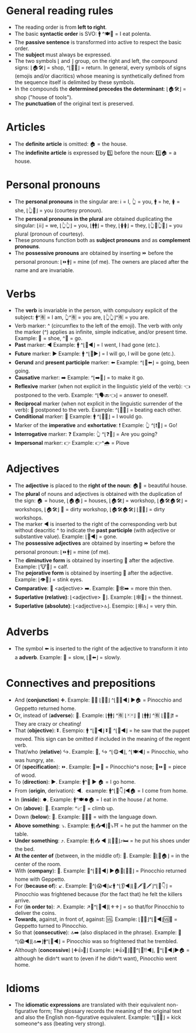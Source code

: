# General reading rules
- The reading order is from **left to right**.
- The basic **syntactic order** is SVO: 🚹 ^🍽🍮 = I eat polenta.
- The **passive sentence** is transformed into active to respect the basic order.
- The **subject** must always be expressed.
- The two symbols ⌊ and ⌋ group, on the right and left, the compound signs: ⌊🏠🛠⌋ = shop, ^⌊👞🔙⌋ = return. In general, every symbols of signs (emojis and/or diacritics) whose meaning is synthetically defined from the sequence itself is delimited by these symbols.
- In the compounds the **determined precedes the determinant**: ⌊🏠🛠⌋ = shop ("house of tools").
- The **punctuation** of the original text is preserved.

# Articles
- The **definite article** is omitted: 🏠 = the house.
- The **indefinite article** is expressed by 1️⃣ before the noun: 1️⃣🏠 = a house.

# Personal pronouns
- The **personal pronouns** in the singular are: ℹ️ = I, 👆 = you, 🚹 = he, 🚺 = she, ⌊👆🎩⌋ = you (courtesy pronoun).
- The **personal pronouns in the plural** are obtained duplicating the singular: ⌊ℹ️ℹ️⌋ = we, ⌊👆👆⌋ = you, ⌊🚹🚹⌋ = they, ⌊🚺🚺⌋ = they, ⌊👆🎩👆🎩⌋ = you plural (pronoun of courtesy).
- These pronouns function both as **subject pronouns** and as **complement pronouns**.
- The **possessive pronouns** are obtained by inserting ⏩ before the personal pronoun: ⌊⏩🚹️⌋ = mine (of me). The owners are placed after the name and are invariable.

# Verbs
- The **verb** is invariable in the person, with compulsory explicit of the subject: 🚹️^🈶 = I am, 👆^🈶 = you are, ⌊👆👆⌋^🈶 = you are.
- Verb marker: ^ (circumflex to the left of the emoji). The verb with only the marker (^) applies as infinite, simple indicative, and/or present time. Example: 👞 = shoe, ^👞 = go.
- **Past** marker: ◀️ Example: 🚹️ ^⌊👞◀️⌋ = I went, I had gone (etc.).
- **Future** marker: ▶️️ Example: 🚹️ ^⌊👞▶️️⌋ = I will go, I will be gone (etc.).
- **Gerund** and **present participle** marker: ⬅️ Example: ^⌊👞⬅️⌋ = going, been going.
- **Causative** marker:  ➡️ Example: ^⌊➡️👞⌋ = to make it go.
- **Reflexive** marker (when not explicit in the linguistic yield of the verb): 👈 postponed to the verb. Example: ^⌊🗣🔙👈⌋ = answer to oneself.
- **Reciprocal** marker (when not explicit in the linguistic surrender of the verb): 👥 postponed to the verb. Example: ^⌊👊👥⌋ = beating each other.
- **Conditional** marker: 🎲 Example: 🚹️ ^⌊🎲👞⌋ = I would go.
- Marker of the **imperative** and **exhortative**: ❗️ Example: 👆 ^⌊❗👞⌋ = Go!
- **Interrogative** marker: ❓ Example: 👆 ^⌊❓👞⌋ = Are you going?
- **Impersonal** marker: 👉 Example: 👉^🌧 = Piove

# Adjectives
- The **adjective** is placed to the **right of the noun**: 🏠🔆 = beautiful house.
- The **plural** of nouns and adjectives is obtained with the duplication of the sign: 🏠 = house, ⌊🏠🏠⌋ = houses, ⌊🏠🛠⌋ = workshop, ⌊🏠🛠🏠🛠⌋ = workshops, ⌊🏠🛠⌋ 🐽 = dirty workshop, ⌊🏠🛠🏠🛠⌋ ⌊🐽🐽⌋ = dirty workshops.
- The marker ◀️ is inserted to the right of the corresponding verb but without deacritic ^ to indicate the **past participle** (with adjective or substantive value). Example: ⌊👞◀️⌋ = gone.
- The **possessive adjectives** are obtained by inserting ⏩ before the personal pronoun: ⌊⏩🚹️⌋ = mine (of me).
- The **diminutive form** is obtained by inserting 👶 after the adjective. Example: ⌊🐮👶⌋ = calf.
- The **pejorative form** is obtained by inserting 👹 after the adjective. Example: ⌊👁👹⌋ = stink eyes.
- **Comparative**: 📶 \<adjective\> ➡️. Example: 📶🕸➡️ = more thin then.
- **Superlative (relative)**: ⌊\<adjective\> 💯⌋. Example:  ⌊🕸💯⌋ = the thinnest.
- **Superlative (absolute)**: ⌊\<adjective\>🔝⌋. Esempio: ⌊🕸🔝⌋ = very thin.

# Adverbs
- The symbol ⬅️ is inserted to the right of the adjective to transform it into a **adverb**. Example: 🐌 = slow, ⌊🐌⬅️⌋ = slowly.

# Connectives and prepositions
- And (**conjunction**) ➕. Example: 🏃➕ ⌊👨💟⌋ ^⌊👞🔙◀️️⌋ ▶️️️🏠 = Pinocchio and Geppetto returned home.
- Or, instead of (**adverse**): 🔁. Example: ⌊🚹🚹⌋ ^🈶 ⌊🃏🃏⌋ 🔁 ⌊🚹🚹⌋ ^🈶 ⌊👿👿⌋❗️ = They are crazy or cheating!
- That (**objective**): ⏬. Esempio: 🚹 ^⌊👀◀️️⌋ ⏬🤖 ^⌊🔄◀️️⌋ = he saw that the puppet moved. This sign can be omitted if included in the meaning of the regent verb.
- That/who (**relative**) ↪️. Example: 🏃, ↪️ ^⌊😋◀️️⌋, ^⌊🍽◀️️⌋ = Pinocchio, who was hungry, ate.
- Of (**specification**): ⏩. Example: 👃⏩🏃 = Pinocchio^s nose; 🔩⏩🚪 = piece of wood.
- To (**direction**): ▶️️. ️Example: 🚹^👞 ▶️️ 🏠 = I go home.
- From (**origin**, derivation): ◀️. ️ example: 🚹^⌊👞👇⌋◀️️🏠 = I come from home.
- In (**inside**): ⏺️. Example: 🚹^🍽⏺🏠 = I eat in the house / at home.
- On (**above**): 🔼. Example: ^📈🔼 = climb up.
- Down (**below**): 🔽. Example: 📎👅🔽 = with the language down.
- **Above something**: ⤵️. Example: 🚹⌊📥◀️️⌋🔨⤵️⛩ = he put the hammer on the table.
- **Under something**: ⤴️. Example: 🚹⌊📥 ◀️ ️⌋⌊👞👞⌋⤴️🛏 = he put his shoes under the bed.
- **At the center of** (between, in the middle of): 🎯. Example: 🎯⌊🔲🏠⌋ = in the center of the room.
- With (**company**): 📎. Example: 🏃^⌊👞🔙◀️⌋ ▶️️️🏠📎⌊👨💟⌋ = Pinocchio returned home with Geppetto.
- For (**because of**): ↙️. Example: 🏃^⌊😱◀️️⌋↙️🚹 ^⌊👂◀️️⌋⌊👿🗡👿🗡⌋^⌊👞👇⌋ = Pinocchio was frightened because (for the fact that) he felt the killers arrive.
- For (**in order to**): ↗️. Example: ↗️🏃^⌊👐◀️️⌋⌊⚜️⚜️⌋ = so that/for Pinocchio to deliver the coins.
- **Towards**, against, in front of, against: 🆚. Example: ⌊👨💟⌋^⌊🔄◀️️⌋🆚🏃 = Geppetto turned to Pinocchio.
- So that (**consecutive**): 🔝➡️ (also displaced in the phrase). Example: 🏃^⌊😱◀️️⌋⌊🔝➡️⌋🚹^⌊🍃◀️️⌋ = Pinocchio was so frightened that he trembled.
- Although (**concessive**) ⌊➕👍🎲⌋ Example: ⌊➕👍🎲⌋🏃🙅^⌊🙏‼️◀️️⌋, 🏃^⌊👞◀️️⌋▶️️🏠  = although he didn^t want to (even if he didn^t want), Pinocchio went home.

# Idioms 
- The **idiomatic expressions** are translated with their equivalent non-figurative form; The glossary records the meaning of the original text and also the English non-figurative equivalent. Example: ^⌊👊🔝⌋ = kick someone^s ass (beating very strong).